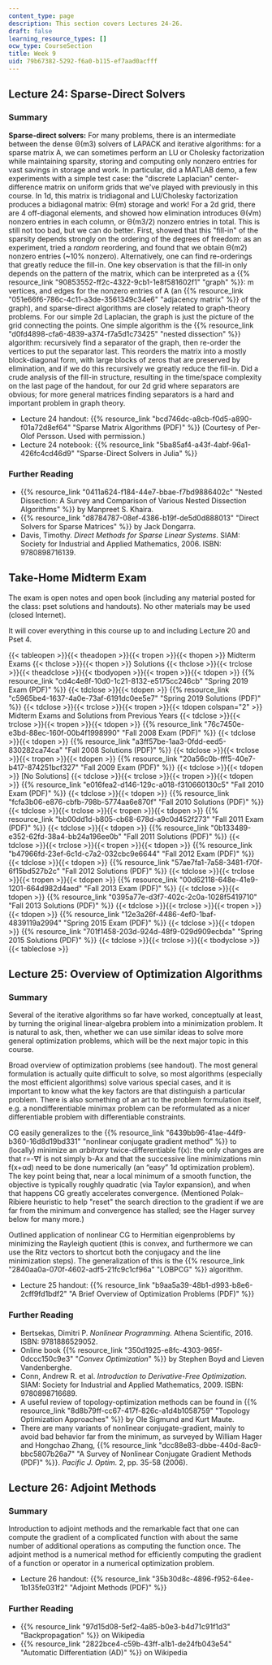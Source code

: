 ```yaml
---
content_type: page
description: This section covers Lectures 24-26.
draft: false
learning_resource_types: []
ocw_type: CourseSection
title: Week 9
uid: 79b67382-5292-f6a0-b115-ef7aad0acfff
---
```

## Lecture 24: Sparse-Direct Solvers

### Summary

**Sparse-direct solvers:** For many problems, there is an intermediate between the dense Θ(m3) solvers of LAPACK and iterative algorithms: for a sparse matrix A, we can sometimes perform an LU or Cholesky factorization while maintaining sparsity, storing and computing only nonzero entries for vast savings in storage and work. In particular, did a MATLAB demo, a few experiments with a simple test case: the "discrete Laplacian" center-difference matrix on uniform grids that we've played with previously in this course. In 1d, this matrix is tridiagonal and LU/Cholesky factorization produces a bidiagonal matrix: Θ(m) storage and work! For a 2d grid, there are 4 off-diagonal elements, and showed how elimination introduces Θ(√m) nonzero entries in each column, or Θ(m3/2) nonzero entries in total. This is still not too bad, but we can do better. First, showed that this "fill-in" of the sparsity depends strongly on the ordering of the degrees of freedom: as an experiment, tried a *random* reordering, and found that we obtain Θ(m2) nonzero entries (~10% nonzero). Alternatively, one can find re-orderings that greatly reduce the fill-in. One key observation is that the fill-in only depends on the pattern of the matrix, which can be interpreted as a {{% resource_link "90853552-ff2c-4322-9cb1-1e8f581602f1" "graph" %}}: m vertices, and edges for the nonzero entries of A (an {{% resource_link "051e66f6-786c-4c11-a3de-3561349c34e6" "adjacency matrix" %}} of the graph), and sparse-direct algorithms are closely related to graph-theory problems. For our simple 2d Laplacian, the graph is just the picture of the grid connecting the points. One simple algorithm is the {{% resource_link "d0fd4898-cfa6-4839-a374-f7a5d1c73425" "nested dissection" %}} algorithm: recursively find a separator of the graph, then re-order the vertices to put the separator last. This reorders the matrix into a mostly block-diagonal form, with large blocks of zeros that are preserved by elimination, and if we do this recursively we greatly reduce the fill-in. Did a crude analysis of the fill-in structure, resulting in the time/space complexity on the last page of the handout, for our 2d grid where separators are obvious; for more general matrices finding separators is a hard and important problem in graph theory.

- Lecture 24 handout: {{% resource_link "bcd746dc-a8cb-f0d5-a890-f01a72d8ef64" "Sparse Matrix Algorithms (PDF)" %}} (Courtesy of Per-Olof Persson. Used with permission.)
- Lecture 24 notebook: {{% resource_link "5ba85af4-a43f-4abf-96a1-426fc4cd46d9" "Sparse-Direct Solvers in Julia" %}}

### Further Reading

- {{% resource_link "0411a624-f184-44e7-bbae-f7bd9886402c" "Nested Dissection: A Survey and Comparison of Various Nested Dissection Algorithms" %}} by Manpreet S. Khaira.
- {{% resource_link "d8784787-08ef-4386-b19f-de5d0d888013" "Direct Solvers for Sparse Matrices" %}} by Jack Dongarra.
- Davis, Timothy. *Direct Methods for Sparse Linear Systems*. SIAM: Society for Industrial and Applied Mathematics, 2006. ISBN: 9780898716139.

## Take-Home Midterm Exam

The exam is open notes and open book (including any material posted for the class: pset solutions and handouts). No other materials may be used (closed Internet).

It will cover everything in this course up to and including Lecture 20 and Pset 4.

{{< tableopen >}}{{< theadopen >}}{{< tropen >}}{{< thopen >}}
Midterm Exams
{{< thclose >}}{{< thopen >}}
Solutions
{{< thclose >}}{{< trclose >}}{{< theadclose >}}{{< tbodyopen >}}{{< tropen >}}{{< tdopen >}}
{{% resource_link "cd4c4e8f-10d0-1c21-8132-e5175cc246cb" "Spring 2019 Exam (PDF)" %}}
{{< tdclose >}}{{< tdopen >}}
{{% resource_link "c5965be4-1637-4a0e-73af-6191dc0ee5e7" "Spring 2019 Solutions (PDF)" %}}
{{< tdclose >}}{{< trclose >}}{{< tropen >}}{{< tdopen colspan="2" >}}
Midterm Exams and Solutions from Previous Years
{{< tdclose >}}{{< trclose >}}{{< tropen >}}{{< tdopen >}}
{{% resource_link "76c7450e-e3bd-88ec-160f-00b4f1998990" "Fall 2008 Exam (PDF)" %}}
{{< tdclose >}}{{< tdopen >}}
{{% resource_link "a3ff57be-1aa3-0fdd-eed5-830282ca74ca" "Fall 2008 Solutions (PDF)" %}}
{{< tdclose >}}{{< trclose >}}{{< tropen >}}{{< tdopen >}}
{{% resource_link "20a56c0b-fff5-40e7-b417-874251bcf327" "Fall 2009 Exam (PDF)" %}}
{{< tdclose >}}{{< tdopen >}}
\[No Solutions\]
{{< tdclose >}}{{< trclose >}}{{< tropen >}}{{< tdopen >}}
{{% resource_link "e016fea2-d146-129c-a018-f310660130c5" "Fall 2010 Exam (PDF)" %}}
{{< tdclose >}}{{< tdopen >}}
{{% resource_link "fcfa3b06-e876-cbfb-798b-5774aa6e870f" "Fall 2010 Solutions (PDF)" %}}
{{< tdclose >}}{{< trclose >}}{{< tropen >}}{{< tdopen >}}
{{% resource_link "bb00dd1d-b805-cb68-678d-a9c0d452f273" "Fall 2011 Exam (PDF)" %}}
{{< tdclose >}}{{< tdopen >}}
{{% resource_link "0b133489-e352-62fd-38a4-bb24a196ee0b" "Fall 2011 Solutions (PDF)" %}}
{{< tdclose >}}{{< trclose >}}{{< tropen >}}{{< tdopen >}}
{{% resource_link "b47966fd-23ef-6c1d-c7a2-032cbc9e6644" "Fall 2012 Exam (PDF)" %}}
{{< tdclose >}}{{< tdopen >}}
{{% resource_link "57ae7fa1-7a58-3481-f70f-6f15bd527b2c" "Fall 2012 Solutions (PDF)" %}}
{{< tdclose >}}{{< trclose >}}{{< tropen >}}{{< tdopen >}}
{{% resource_link "00d62118-648e-41e9-1201-664d982d4aed" "Fall 2013 Exam (PDF)" %}}
{{< tdclose >}}{{< tdopen >}}
{{% resource_link "0395a77e-d3f7-402c-2c0a-1028f5419710" "Fall 2013 Solutions (PDF)" %}}
{{< tdclose >}}{{< trclose >}}{{< tropen >}}{{< tdopen >}}
{{% resource_link "12e3a26f-4486-4ef0-1baf-4839119a2994" "Spring 2015 Exam (PDF)" %}}
{{< tdclose >}}{{< tdopen >}}
{{% resource_link "701f1458-203d-924d-48f9-029d909ecbda" "Spring 2015 Solutions (PDF)" %}}
{{< tdclose >}}{{< trclose >}}{{< tbodyclose >}}{{< tableclose >}}

## Lecture 25: Overview of Optimization Algorithms

### Summary

Several of the iterative algorithms so far have worked, conceptually at least, by turning the original linear-algebra problem into a minimization problem. It is natural to ask, then, whether we can use similar ideas to solve more general optimization problems, which will be the next major topic in this course.

Broad overview of optimization problems (see handout). The most general formulation is actually quite difficult to solve, so most algorithms (especially the most efficient algorithms) solve various special cases, and it is important to know what the key factors are that distinguish a particular problem. There is also something of an art to the problem formulation itself, e.g. a nondifferentiable minimax problem can be reformulated as a nicer differentiable problem with differentiable constraints.

CG easily generalizes to the {{% resource_link "6439bb96-41ae-44f9-b360-16d8d19bd331" "nonlinear conjugate gradient method" %}} to (locally) minimize an *arbitrary* twice-differentiable f(x): the only changes are that r=-∇f is not simply b-Ax and that the successive line minimizations min f(x+αd) need to be done numerically (an “easy” 1d optimization problem). The key point being that, near a local minimum of a smooth function, the objective is typically roughly quadratic (via Taylor expansion), and when that happens CG greatly accelerates convergence. (Mentioned Polak–Ribiere heuristic to help "reset" the search direction to the gradient if we are far from the minimum and convergence has stalled; see the Hager survey below for many more.)

Outlined application of nonlinear CG to Hermitian eigenproblems by minimizing the Rayleigh quotient (this is convex, and furthermore we can use the Ritz vectors to shortcut both the conjugacy and the line minimization steps). The generalization of this is the {{% resource_link "2840aa0a-070f-4602-adf5-21fc9c1cf96a" "LOBPCG" %}} algorithm.

- Lecture 25 handout: {{% resource_link "b9aa5a39-48b1-d993-b8e6-2cff9fd1bdf2" "A Brief Overview of Optimization Problems (PDF)" %}}

### Further Reading

- Bertsekas, Dimitri P. *Nonlinear Programming*. Athena Scientific, 2016. ISBN: 9781886529052.
- Online book {{% resource_link "350d1925-e8fc-4303-965f-0dccc150c9e3" "*Convex Optimization*" %}} by Stephen Boyd and Lieven Vandenberghe.
- Conn, Andrew R. et al. *Introduction to Derivative-Free Optimization*. SIAM: Society for Industrial and Applied Mathematics, 2009. ISBN: 9780898716689.
- A useful review of topology-optimization methods can be found in {{% resource_link "8d8b79ff-cc67-417f-826c-a1d4b1058759" "Topology Optimization Approaches" %}} by Ole Sigmund and Kurt Maute.
- There are many variants of nonlinear conjugate-gradient, mainly to avoid bad behavior far from the minimum, as surveyed by William Hager and Hongchao Zhang, {{% resource_link "dcc88e83-dbbe-440d-8ac9-bbc5807b26a7" "A Survey of Nonlinear Conjugate Gradient Methods (PDF)" %}}. *Pacific J. Optim.* 2, pp. 35-58 (2006).

## Lecture 26: Adjoint Methods

### Summary

Introduction to adjoint methods and the remarkable fact that one can compute the gradient of a complicated function with about the same number of additional operations as computing the function once. The adjoint method is a numerical method for efficiently computing the gradient of a function or operator in a numerical optimization problem. 

- Lecture 26 handout: {{% resource_link "35b30d8c-4896-f952-64ee-1b135fe031f2" "Adjoint Methods (PDF)" %}}

### Further Reading

- {{% resource_link "97d15d08-5ef2-4a85-b0e3-b4d71c91f1d3" "Backpropagation" %}} on Wikipedia
- {{% resource_link "2822bce4-c59b-43ff-a1b1-de24fb043e54" "Automatic Differentiation (AD)" %}} on Wikipedia